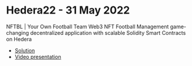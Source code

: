 # Hedera22 - 31 May 2022

NFTBL | Your Own Football Team
Web3 NFT Football Management game-changing decentralized application with scalable Solidity Smart Contracts on Hedera

* [Solution](https://devpost.com/software/nftbl-your-own-football-team)
* [Video presentation](https://www.youtube.com/watch?v=UIglhf8lvA4)
